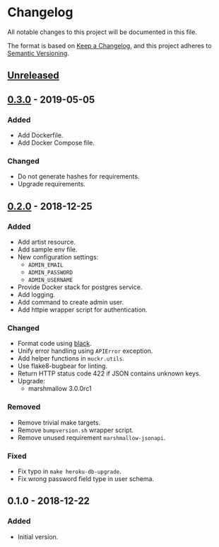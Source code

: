 # Changelog
All notable changes to this project will be documented in this file.

The format is based on [Keep a Changelog](https://keepachangelog.com/en/1.0.0/),
and this project adheres to [Semantic Versioning](https://semver.org/spec/v2.0.0.html).

## [Unreleased]

## [0.3.0] - 2019-05-05
### Added
- Add Dockerfile.
- Add Docker Compose file.

### Changed
- Do not generate hashes for requirements.
- Upgrade requirements.

## [0.2.0] - 2018-12-25
### Added
- Add artist resource.
- Add sample env file.
- New configuration settings:
  - `ADMIN_EMAIL`
  - `ADMIN_PASSWORD`
  - `ADMIN_USERNAME`
- Provide Docker stack for postgres service.
- Add logging.
- Add command to create admin user.
- Add httpie wrapper script for authentication.

### Changed
- Format code using [black](https://github.com/ambv/black).
- Unify error handling using `APIError` exception.
- Add helper functions in `muckr.utils`.
- Use flake8-bugbear for linting.
- Return HTTP status code 422 if JSON contains unknown keys.
- Upgrade:
  - marshmallow 3.0.0rc1

### Removed
- Remove trivial make targets.
- Remove `bumpversion.sh` wrapper script.
- Remove unused requirement `marshmallow-jsonapi`.

### Fixed
- Fix typo in `make heroku-db-upgrade`.
- Fix wrong password field type in user schema.

## 0.1.0 - 2018-12-22
### Added
- Initial version.

[Unreleased]: https://github.com/cjolowicz/muckr-service/compare/v0.3.0...HEAD
[0.3.0]: https://github.com/cjolowicz/muckr-service/compare/v0.2.0...v0.3.0
[0.2.0]: https://github.com/cjolowicz/muckr-service/compare/v0.1.0...v0.2.0
